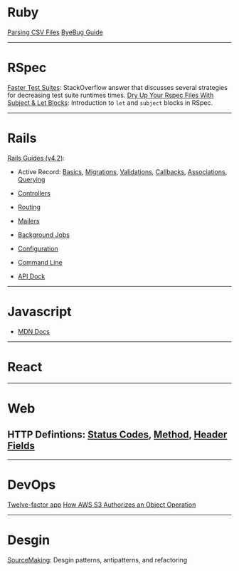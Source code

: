 # Ruby

[Parsing CSV Files](http://technicalpickles.com/posts/parsing-csv-with-ruby/)
[ByeBug Guide](https://github.com/deivid-rodriguez/byebug/blob/master/GUIDE.md)

---

# RSpec

[Faster Test Suites](http://stackoverflow.com/a/5085842): StackOverflow answer that discusses several strategies for decreasing test suite runtimes times.
[Dry Up Your Rspec Files With Subject & Let Blocks](http://benscheirman.com/2011/05/dry-up-your-rspec-files-with-subject-let-blocks/): Introduction to `let` and `subject` blocks in RSpec.


---

# Rails

[Rails Guides (v4.2)](http://guides.rubyonrails.org/v4.2/): 
- Active Record: [Basics](http://guides.rubyonrails.org/v4.2/active_record_basics.html), [Migrations](http://guides.rubyonrails.org/v4.2/active_record_migrations.html), [Validations](http://guides.rubyonrails.org/v4.2/active_record_validations.html), [Callbacks](http://guides.rubyonrails.org/v4.2/active_record_callbacks.html), [Associations](http://guides.rubyonrails.org/v4.2/association_basics.html), [Querying](http://guides.rubyonrails.org/v4.2/active_record_querying.html)
- [Controllers](http://guides.rubyonrails.org/v4.2/action_controller_overview.html)
- [Routing](http://guides.rubyonrails.org/v4.2/routing.html)
- [Mailers](http://guides.rubyonrails.org/v4.2/action_mailer_basics.html)
- [Background Jobs](http://guides.rubyonrails.org/v4.2/active_job_basics.html)
- [Configuration](http://guides.rubyonrails.org/v4.2/configuring.html)
- [Command Line](http://guides.rubyonrails.org/v4.2/command_line.html)

- [API Dock](http://apidock.com/rails/browse)

---

# Javascript

- [MDN Docs](https://developer.mozilla.org/en-US/docs/Web/JavaScript)

---

# React


---

# Web

HTTP Defintions: [Status Codes](https://www.w3.org/Protocols/rfc2616/rfc2616-sec10.html), [Method](https://www.w3.org/Protocols/rfc2616/rfc2616-sec9.html#sec9), [Header Fields](https://www.w3.org/Protocols/rfc2616/rfc2616-sec14.html#sec14)
-

---

# DevOps

[Twelve-factor app](https://12factor.net/)
[How AWS S3 Authorizes an Object Operation](http://docs.aws.amazon.com/AmazonS3/latest/dev/access-control-auth-workflow-object-operation.html)

---

# Desgin

[SourceMaking](https://sourcemaking.com/): Desgin patterns, antipatterns, and refactoring
